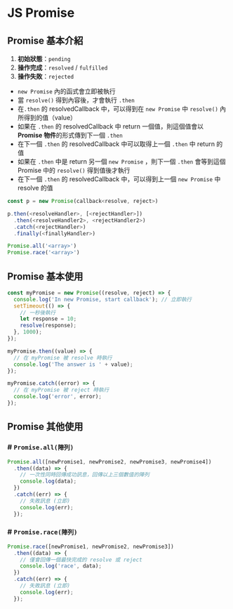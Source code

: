 # JS Promise


## Promise 基本介紹
1. **初始狀態**：`pending`
2. **操作完成**：`resolved` / `fulfilled`
3. **操作失敗**：`rejected`


* `new Promise` 內的函式會立即被執行
* 當 `resolve()` 得到內容後，才會執行 `.then`
* 在`.then` 的 resolvedCallback 中，可以得到在 `new Promise` 中 `resolve()` 內所得到的值（value）
* 如果在 `.then` 的 resolvedCallback 中 return 一個值，則這個值會以 **Promise 物件**的形式傳到下一個 `.then`
* 在下一個 `.then` 的 resolvedCallback 中可以取得上一個 `.then` 中 return 的值
* 如果在 `.then` 中是 return 另一個 `new Promise` ，則下一個 `.then` 會等到這個 Promise 中的 `resolve()` 得到值後才執行
* 在下一個 `.then` 的 resolvedCallback 中，可以得到上一個 `new Promise` 中 resolve 的值

```javascript
const p = new Promise(callback<resolve, reject>)

p.then(<resolveHandler>, [<rejectHandler>])
  .then(<resolveHandler2>, <rejectHandler2>)
  .catch(<rejectHandler>)
  .finally(<finallyHandler>)

Promise.all('<array>')
Promise.race('<array>')
```

## Promise 基本使用
```javascript
const myPromise = new Promise((resolve, reject) => {
  console.log('In new Promise, start callback'); // 立即執行
  setTimeout(() => {
    // 一秒後執行
    let response = 10;
    resolve(response);
  }, 1000);
});

myPromise.then((value) => {
  // 在 myPromise 被 resolve 時執行
  console.log('The answer is ' + value);
});

myPromise.catch((error) => {
  // 在 myPromise 被 reject 時執行
  console.log('error', error);
});
```

## Promise 其他使用
### # `Promise.all(陣列)`
```javascript
Promise.all([newPromise1, newPromise2, newPromise3, newPromise4])
  .then((data) => {
    // 一次性同時回傳成功訊息，回傳以上三個數值的陣列
    console.log(data);
  })
  .catch((err) => {
    // 失敗訊息 (立即)
    console.log(err);
  });

```

### # `Promise.race(陣列)`
```javascript
Promise.race([newPromise1, newPromise2, newPromise3])
  .then((data) => {
    // 僅會回傳一個最快完成的 resolve 或 reject
    console.log('race', data);
  })
  .catch((err) => {
    // 失敗訊息 (立即)
    console.log(err);
  });
```

